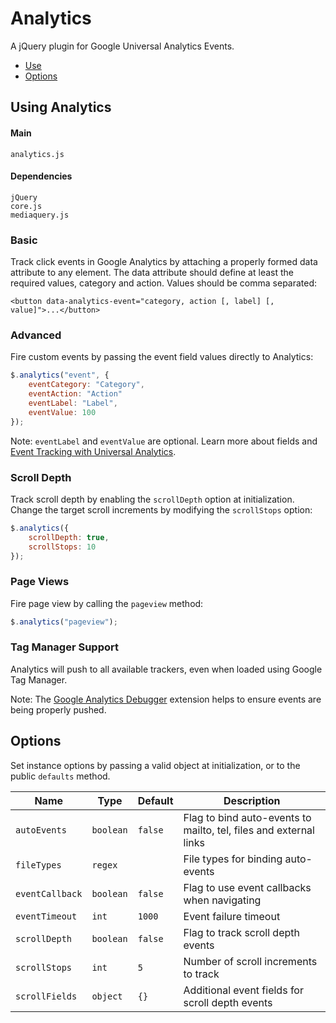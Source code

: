 # Analytics

A jQuery plugin for Google Universal Analytics Events.

<!-- HEADER END -->

<!-- NAV START -->

* [Use](#use)
* [Options](#options)

<!-- NAV END -->

<!-- DEMO BUTTON -->

## <a name="use"></a> Using Analytics


#### Main

```markup
analytics.js
```


#### Dependencies

```markup
jQuery
core.js
mediaquery.js
```

### Basic

Track click events in Google Analytics by attaching a properly formed data attribute to any element. The data attribute should define at least the required values, category and action. Values should be comma separated:

```markup
<button data-analytics-event="category, action [, label] [, value]">...</button>
```

### Advanced

Fire custom events by passing the event field values directly to Analytics:

```javascript
$.analytics("event", {
	eventCategory: "Category", 
	eventAction: "Action" 
	eventLabel: "Label",
	eventValue: 100
});
```

Note: `eventLabel` and `eventValue` are optional. Learn more about fields and <a href="https://developers.google.com/analytics/devguides/collection/analyticsjs/events" target="_blank">Event Tracking with Universal Analytics</a>.

### Scroll Depth

Track scroll depth by enabling the `scrollDepth` option at initialization. Change the target scroll increments by modifying the `scrollStops` option:

```javascript
$.analytics({
	scrollDepth: true,
	scrollStops: 10
});
```

### Page Views

Fire page view by calling the `pageview` method:

```javascript
$.analytics("pageview");
```

### Tag Manager Support

Analytics will push to all available trackers, even when loaded using Google Tag Manager.

Note: The [Google Analytics Debugger](https://chrome.google.com/webstore/detail/google-analytics-debugger/jnkmfdileelhofjcijamephohjechhna) extension helps to ensure events are being properly pushed. 


## <a name="options"></a> Options

Set instance options by passing a valid object at initialization, or to the public `defaults` method.

| Name | Type | Default | Description |
| --- | --- | --- | --- |
| `autoEvents` | `boolean` | `false` | Flag to bind auto-events to mailto, tel, files and external links |
| `fileTypes` | `regex` | &nbsp; | File types for binding auto-events |
| `eventCallback` | `boolean` | `false` | Flag to use event callbacks when navigating |
| `eventTimeout` | `int` | `1000` | Event failure timeout |
| `scrollDepth` | `boolean` | `false` | Flag to track scroll depth events |
| `scrollStops` | `int` | `5` | Number of scroll increments to track |
| `scrollFields` | `object` | `{}` | Additional event fields for scroll depth events |

